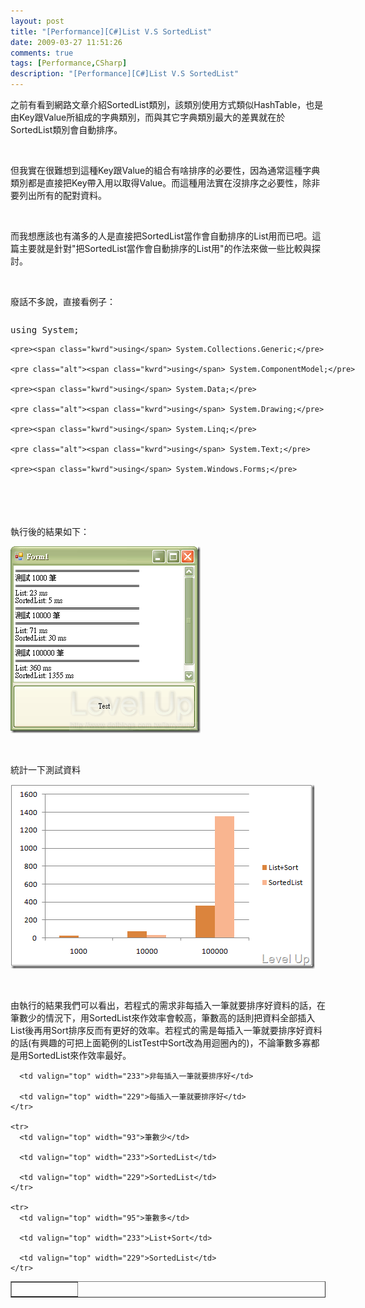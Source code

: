 ```yaml
---
layout: post
title: "[Performance][C#]List V.S SortedList"
date: 2009-03-27 11:51:26
comments: true
tags: [Performance,CSharp]
description: "[Performance][C#]List V.S SortedList"
---
```

<p>之前有看到網路文章介紹SortedList類別，該類別使用方式類似HashTable，也是由Key跟Value所組成的字典類別，而與其它字典類別最大的差異就在於SortedList類別會自動排序。</p>  <p> </p>  <p>但我實在很難想到這種Key跟Value的組合有啥排序的必要性，因為通常這種字典類別都是直接把Key帶入用以取得Value。而這種用法實在沒排序之必要性，除非要列出所有的配對資料。</p>  <p> </p>  <p>而我想應該也有滿多的人是直接把SortedList當作會自動排序的List用而已吧。這篇主要就是針對"把SortedList當作會自動排序的List用"的作法來做一些比較與探討。</p>  <p> </p>  <p>廢話不多說，直接看例子： </p>  <div style="width: 646px; height: 258px; overflow: auto">   <div class="csharpcode">     <pre class="alt"><span class="kwrd">using</span> System;</pre>

    <pre><span class="kwrd">using</span> System.Collections.Generic;</pre>

    <pre class="alt"><span class="kwrd">using</span> System.ComponentModel;</pre>

    <pre><span class="kwrd">using</span> System.Data;</pre>

    <pre class="alt"><span class="kwrd">using</span> System.Drawing;</pre>

    <pre><span class="kwrd">using</span> System.Linq;</pre>

    <pre class="alt"><span class="kwrd">using</span> System.Text;</pre>

    <pre><span class="kwrd">using</span> System.Windows.Forms;</pre>

    <pre class="alt"><span class="kwrd">using</span> System.Collections;</pre>

    <pre><span class="kwrd">using</span> System.Diagnostics;</pre>

    <pre class="alt"> </pre>

    <pre><span class="kwrd">namespace</span> HashTableVSSortedList</pre>

    <pre class="alt">{</pre>

    <pre>    <span class="kwrd">public</span> <span class="kwrd">partial</span> <span class="kwrd">class</span> Form1 : Form</pre>

    <pre class="alt">    {</pre>

    <pre>        <span class="kwrd">public</span> Form1()</pre>

    <pre class="alt">        {</pre>

    <pre>            InitializeComponent();</pre>

    <pre class="alt">        }</pre>

    <pre> </pre>

    <pre class="alt">        <span class="kwrd">private</span> <span class="kwrd">void</span> button1_Click(<span class="kwrd">object</span> sender, EventArgs e)</pre>

    <pre>        {</pre>

    <pre class="alt">            button1.Enabled = <span class="kwrd">false</span>;</pre>

    <pre>            GoTest();</pre>

    <pre class="alt">            button1.Enabled = <span class="kwrd">true</span>;</pre>

    <pre>            MessageBox.Show(<span class="str">"Ok"</span>);</pre>

    <pre class="alt">        }</pre>

    <pre> </pre>

    <pre class="alt">        <span class="kwrd">private</span> <span class="kwrd">void</span> GoTest()</pre>

    <pre>        {</pre>

    <pre class="alt">            <span class="kwrd">this</span>.textBox1.Clear();</pre>

    <pre>            Test(1000);</pre>

    <pre class="alt">            Test(10000);</pre>

    <pre>            Test(100000);</pre>

    <pre class="alt">        }</pre>

    <pre> </pre>

    <pre class="alt">        <span class="kwrd">private</span> <span class="kwrd">void</span> Test(<span class="kwrd">int</span> testTimes)</pre>

    <pre>        {</pre>

    <pre class="alt">            <span class="kwrd">this</span>.textBox1.Text += <span class="kwrd">string</span>.Format(<span class="str">"=================================\r\n測試 {0} 筆\r\n=================================\r\n"</span>, testTimes);</pre>

    <pre>            ListTest(testTimes);</pre>

    <pre class="alt">            SortedListTest(testTimes);</pre>

    <pre>            Application.DoEvents();</pre>

    <pre class="alt">        }</pre>

    <pre> </pre>

    <pre class="alt">        <span class="kwrd">private</span> <span class="kwrd">void</span> ListTest(<span class="kwrd">int</span> testTimes)</pre>

    <pre>        {</pre>

    <pre class="alt">            Stopwatch sw = <span class="kwrd">new</span> Stopwatch();</pre>

    <pre>            sw.Start();</pre>

    <pre class="alt">            List&lt;<span class="kwrd">string</span>&gt; lt = <span class="kwrd">new</span> List&lt;<span class="kwrd">string</span>&gt;();</pre>

    <pre>            <span class="kwrd">for</span> (<span class="kwrd">int</span> i = 0; i &lt; testTimes; i++)</pre>

    <pre class="alt">            {</pre>

    <pre>                lt.Add(i.ToString());</pre>

    <pre class="alt">                <span class="rem">//lt.Sort();</span></pre>

    <pre>            }</pre>

    <pre class="alt">            lt.Sort();</pre>

    <pre>            OutputResult(<span class="str">"List"</span>, sw.ElapsedMilliseconds);</pre>

    <pre class="alt">        }</pre>

    <pre> </pre>

    <pre class="alt">        <span class="kwrd">private</span> <span class="kwrd">void</span> SortedListTest(<span class="kwrd">int</span> testTimes)</pre>

    <pre>        {</pre>

    <pre class="alt">            Stopwatch sw = <span class="kwrd">new</span> Stopwatch();</pre>

    <pre>            sw.Start();</pre>

    <pre class="alt">            SortedList&lt;<span class="kwrd">string</span>, <span class="kwrd">string</span>&gt; st = <span class="kwrd">new</span> SortedList&lt;<span class="kwrd">string</span>, <span class="kwrd">string</span>&gt;();</pre>

    <pre>            <span class="kwrd">for</span> (<span class="kwrd">int</span> i = 0; i &lt; testTimes; i++)</pre>

    <pre class="alt">            {</pre>

    <pre>                <span class="kwrd">string</span> tmp = i.ToString();</pre>

    <pre class="alt">                st.Add(tmp, tmp);</pre>

    <pre>            }</pre>

    <pre class="alt">            OutputResult(<span class="str">"SortedList"</span>, sw.ElapsedMilliseconds);</pre>

    <pre>        }</pre>

    <pre class="alt"> </pre>

    <pre>        <span class="kwrd">private</span> <span class="kwrd">void</span> OutputResult(<span class="kwrd">string</span> title, <span class="kwrd">long</span> elapsedMilliseconds)</pre>

    <pre class="alt">        {</pre>

    <pre>            <span class="kwrd">this</span>.textBox1.Text += <span class="kwrd">string</span>.Format(<span class="str">"{0}: {1} ms\r\n"</span>, title, elapsedMilliseconds);</pre>

    <pre class="alt">            Application.DoEvents();</pre>

    <pre>        }</pre>

    <pre class="alt"> </pre>

    <pre>    }</pre>

    <pre class="alt">}</pre>
  </div>
</div>

<p> </p>


<p> </p>

<p>執行後的結果如下：</p>

<p><img style="border-right-width: 0px; border-top-width: 0px; border-bottom-width: 0px; border-left-width: 0px" border="0" alt="image" src="\images\posts\7737\image_thumb_1.png" width="304" height="299" /></p>

<p> </p>

<p>統計一下測試資料</p>

<p><img style="border-right-width: 0px; display: inline; border-top-width: 0px; border-bottom-width: 0px; border-left-width: 0px" title="image" border="0" alt="image" src="\images\posts\7737\image_thumb.png" width="487" height="295" /> </p>

<p> </p>

<p>由執行的結果我們可以看出，若程式的需求非每插入一筆就要排序好資料的話，在筆數少的情況下，用SortedList來作效率會較高，筆數高的話則把資料全部插入List後再用Sort排序反而有更好的效率。若程式的需是每插入一筆就要排序好資料的話(有興趣的可把上面範例的ListTest中Sort改為用迴圈內的)，不論筆數多寡都是用SortedList來作效率最好。</p>

<table border="1" cellspacing="0" cellpadding="2" width="557"><tbody>
    <tr>
      <td valign="top" width="91"> </td>

      <td valign="top" width="233">非每插入一筆就要排序好</td>

      <td valign="top" width="229">每插入一筆就要排序好</td>
    </tr>

    <tr>
      <td valign="top" width="93">筆數少</td>

      <td valign="top" width="233">SortedList</td>

      <td valign="top" width="229">SortedList</td>
    </tr>

    <tr>
      <td valign="top" width="95">筆數多</td>

      <td valign="top" width="233">List+Sort</td>

      <td valign="top" width="229">SortedList</td>
    </tr>
  </tbody></table>